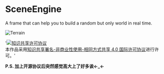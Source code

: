 # SceneEngine

A frame that can help you to build a random but only world in real time.

![Terrain](https://fdtemp.github.io/img/terrain.png)

'<a rel="license" href="http://creativecommons.org/licenses/by-nc-sa/4.0/"><img alt="知识共享许可协议" style="border-width:0" src="https://i.creativecommons.org/l/by-nc-sa/4.0/88x31.png" /></a><br />本作品采用<a rel="license" href="http://creativecommons.org/licenses/by-nc-sa/4.0/">知识共享署名-非商业性使用-相同方式共享 4.0 国际许可协议</a>进行许可。'

**P.S. 加上开源协议后突然感觉高大上了好多诶←_←**
